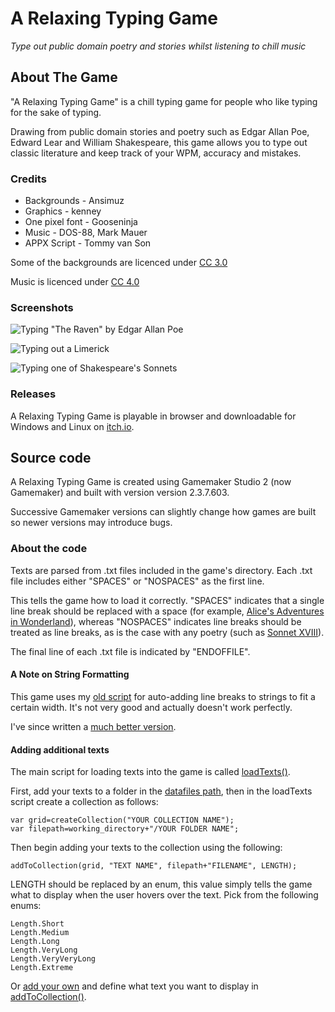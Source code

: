 # A Relaxing Typing Game

*Type out public domain poetry and stories whilst listening to chill music*

## About The Game

"A Relaxing Typing Game" is a chill typing game for people who like typing for the sake of typing.

Drawing from public domain stories and poetry such as Edgar Allan Poe, Edward Lear and William Shakespeare, this game allows you to type out classic literature and keep track of your WPM, accuracy and mistakes.

### Credits
- Backgrounds - Ansimuz
- Graphics - kenney
- One pixel font - Gooseninja
- Music - DOS-88, Mark Mauer
- APPX Script - Tommy van Son

Some of the backgrounds are licenced under [CC 3.0](https://creativecommons.org/licenses/by/3.0/)

Music is licenced under [CC 4.0](https://creativecommons.org/licenses/by/4.0/)

### Screenshots
![Typing "The Raven" by Edgar Allan Poe](https://img.itch.zone/aW1hZ2UvODc2ODk0LzQ5OTc0NjgucG5n/original/VI0RER.png)

![Typing out a Limerick](https://img.itch.zone/aW1hZ2UvODc2ODk0LzQ5OTc0NjkucG5n/347x500/DcUrjC.png)

![Typing one of Shakespeare's Sonnets](https://img.itch.zone/aW1hZ2UvODc2ODk0LzQ5OTc0NzAucG5n/347x500/5lXbMD.png)


### Releases

A Relaxing Typing Game is playable in browser and downloadable for Windows and Linux on [itch.io](https://eatkin.itch.io/a-relaxing-typing-game).

## Source code

A Relaxing Typing Game is created using Gamemaker Studio 2 (now Gamemaker) and built with version version 2.3.7.603.

Successive Gamemaker versions can slightly change how games are built so newer versions may introduce bugs.

### About the code

Texts are parsed from .txt files included in the game's directory. Each .txt file includes either "SPACES" or "NOSPACES" as the first line.

This tells the game how to load it correctly. "SPACES" indicates that a single line break should be replaced with a space (for example, [Alice's Adventures in Wonderland](https://github.com/Eatkin/Relaxing-Open-Source-Game/blob/main/datafiles/LewisCarroll/AliceChapter1.txt)), whereas "NOSPACES" indicates line breaks should be treated as line breaks, as is the case with any poetry (such as [Sonnet XVIII](https://github.com/Eatkin/Relaxing-Open-Source-Game/blob/main/datafiles/Shakespeare/ShakespeareSonnetXVIII.txt)).

The final line of each .txt file is indicated by "ENDOFFILE".

#### A Note on String Formatting

This game uses my [old script](https://github.com/Eatkin/Relaxing-Open-Source-Game/blob/main/scripts/stringAddLineBreaks/stringAddLineBreaks.gml) for auto-adding line breaks to strings to fit a certain width. It's not very good and actually doesn't work perfectly.

I've since written a [much better version](https://github.com/Eatkin/stringAddLineBreaks/blob/main/scripts/scr_addLineBreaks/scr_addLineBreaks.gml).

#### Adding additional texts

The main script for loading texts into the game is called [loadTexts()](https://github.com/Eatkin/Relaxing-Open-Source-Game/blob/main/scripts/loadTexts/loadTexts.gml).

First, add your texts to a folder in the [datafiles path](https://github.com/Eatkin/Relaxing-Open-Source-Game/tree/main/datafiles), then in the loadTexts script create a collection as follows:

```
var grid=createCollection("YOUR COLLECTION NAME");
var filepath=working_directory+"/YOUR FOLDER NAME";
```

Then begin adding your texts to the collection using the following:
```
addToCollection(grid, "TEXT NAME", filepath+"FILENAME", LENGTH);
```

LENGTH should be replaced by an enum, this value simply tells the game what to display when the user hovers over the text. Pick from the following enums:

```
Length.Short
Length.Medium
Length.Long
Length.VeryLong
Length.VeryVeryLong
Length.Extreme
```

Or [add your own](https://github.com/Eatkin/Relaxing-Open-Source-Game/blob/main/scripts/enums/enums.gml) and define what text you want to display in [addToCollection()](https://github.com/Eatkin/Relaxing-Open-Source-Game/blob/main/scripts/addToCollection/addToCollection.gml).

